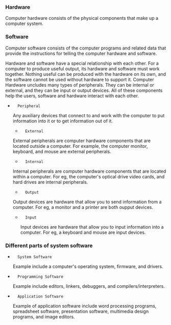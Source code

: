### Hardware
Computer hardware consists of the physical components that make up a computer system.

### Software
Computer software consists of the computer programs and related data that provide the instructions for telling the computer hardware and software.

Hardware and software have a special relationship with each other. For a computer to produce useful output, its hardware and software must work together. Nothing useful can be produced with the hardware on its own, and the software cannot be used without hardware to support it. 
Computer Hardware uncludes many types of peripherals. They can be internal or external, and they can be input or output devices. All of these components help the users, software and hardware interact with each other.

+       Peripheral
    Any auxiliary devices that connect to and work with the computer to put information into it or to get information out of it.

    +       External
    External peripherals are computer hardware components that are located outside a computer. For example, the computer monitor, keyboard, and mouse are external peripherals.

    +       Internal
    Internal peripherals are computer hardware components that are located within a computer. For eg, the computer's optical drive video cards, and hard drives are internal peripherals.

    +       Output
    Output devices are hardware that allow you to send information from a computer. For eg, a monitor and a printer are both oupput devices.

    +       Input
        Input devices are hardware that allow you to input information into a computer. For eg, a keyboard and mouse are input devices.

### Different parts of system software
+       System Software
    Example include a computer's operating system, firmware, and drivers.

+       Programming Software
    Example include editors, linkers, debuggers, and compilers/interpreters.

+       Application Software
    Example of application software include word processing programs, spreadsheet software, presentation software, multimedia design programs, and image editors.
